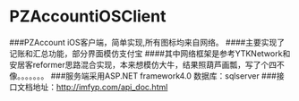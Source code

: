 PZAccountiOSClient
========
###PZAccount iOS客户端，简单实现,所有图标均来自网络。
####主要实现了记账和汇总功能，部分界面模仿支付宝
####其中网络框架是参考YTKNetwork和安居客reformer思路混合实现，本来想模仿大牛，结果照葫芦画瓢，写了个四不像。。。。。。。
###服务端采用ASP.NET framework4.0 数据库：sqlserver
###接口文档地址：http://imfyp.com/api_doc.html
